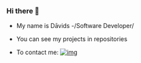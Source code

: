 ### Hi there 👋

* My name is Dāvids -/Software Developer/
* You can see my projects in repositories

* To contact me: [![img](https://user-images.githubusercontent.com/93677423/211795650-bcfc3d25-4e7c-413f-87c9-67bc4cb0ad82.png)](https://www.linkedin.com/in/d%C4%81vids-jansons/)
